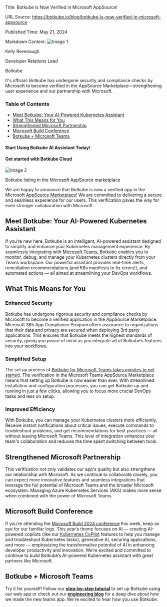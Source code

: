 Title: Botkube is Now Verified in Microsoft AppSource!

URL Source: https://botkube.io/blog/botkube-is-now-verified-in-microsoft-appsource

Published Time: May 21, 2024

Markdown Content:
![Image 1](https://assets-global.website-files.com/634fabb21508d6c9db9bc46f/636df3fb36b4e60920a3b1b2_hPLC9itV8zp-raGDFmvOZMfn2hV8RFcl237qzT8Wa1g.jpeg)

Kelly Revenaugh

Developer Relations Lead

Botkube

It's official: Botkube has undergone security and compliance checks by Microsoft to become verified in the AppSource Marketplace—strengthening user experience and our partnership with Microsoft.

### Table of Contents

*   [Meet Botkube: Your AI-Powered Kubernetes Assistant](#meet-botkube-your-ai-powered-kubernetes-assistant)
*   [What This Means for You](#what-this-means-for-you)
*   [Strengthened Microsoft Partnership](#strengthened-microsoft-partnership)
*   [Microsoft Build Conference](#microsoft-build-conference)
*   [Botkube + Microsoft Teams](#botkube-microsoft-teams)

#### Start Using Botkube AI Assistant Today!

#### Get started with Botkube Cloud

![Image 2](https://assets-global.website-files.com/634fabb21508d6c9db9bc46f/664c8d7edeb8841db76de5a6_Screenshot_Template_Botkube%20(2000%20x%201500%20px).png)

Botkube listing in the Microsoft AppSource marketplace

We are happy to announce that Botkube is now a verified app in the Microsoft [AppSource Marketplace](https://appsource.microsoft.com/en-us/product/office/WA200006966?exp=ubp8&tab=Overview)! We are committed to delivering a secure and seamless experience for our users. This verification paves the way for even stronger collaboration with Microsoft.

Meet Botkube: Your AI-Powered Kubernetes Assistant
--------------------------------------------------

If you’re new here, Botkube is an intelligent, AI-powered assistant designed to simplify and enhance your Kubernetes management experience. By seamlessly integrating with [Microsoft Teams](https://botkube.io/integration/teams), Botkube enables you to monitor, debug, and manage your Kubernetes clusters directly from your Teams workspace. Our powerful assistant provides real-time alerts, remediation recommendations (and K8s manifests to fix errors!), and automated actions — all aimed at streamlining your DevOps workflows.

What This Means for You
-----------------------

### Enhanced Security

Botkube has undergone rigorous security and compliance checks by Microsoft to become a verified application in the AppSource Marketplace. Microsoft 365 App Compliance Program offers assurance to organizations that their data and privacy are secured when deploying 3rd party applications. This ensures that Botkube meets the highest standards of security, giving you peace of mind as you integrate all of Botkube’s features into your workflows.

### Simplified Setup

The set up process of [Botkube for Microsoft Teams takes minutes to get started](https://botkube.io/blog/revolutionize-your-kubernetes-troubleshooting-workflow-with-microsoft-teams-and-botkube). The verification in the Microsoft Teams AppSource Marketplace means that setting up Botkube is now easier than ever. With streamlined installation and configuration processes, you can get Botkube up and running in just a few clicks, allowing you to focus more crucial DevOps tasks and less on setup.

### Improved Efficiency

With Botkube, you can manage your Kubernetes clusters more efficiently. Receive instant notifications about critical issues, execute commands to troubleshoot problems, and get recommendations for best practices — all without leaving Microsoft Teams. This level of integration enhances your team's collaboration and reduces the time spent switching between tools.

Strengthened Microsoft Partnership
----------------------------------

This verification not only validates our app's quality but also strengthens our relationship with Microsoft. As we continue to collaborate closely, you can expect more innovative features and seamless integrations that leverage the full potential of Microsoft Teams and the broader Microsoft ecosystem. Managing Azure Kubernetes Services (AKS) makes more sense when combined with the power of Microsoft Teams.

Microsoft Build Conference
--------------------------

If you’re attending the [Microsoft Build 2024 conference](https://build.microsoft.com/en-US/home) this week, keep an eye for our familiar logo. This year’s theme focuses on AI — creating AI-powered copilots (like our [Kubernetes CoPilot](https://botkube.io/learn/kubernetes-copilot) features to help you manage and troubleshoot Kubernetes tasks), generative AI, securing applications, and more — emphasizing the transformative potential of AI in enhancing developer productivity and innovation. We’re excited and committed to continue to build Botkube’s AI-powered Kubernetes assistant with great partners like Microsoft.

Botkube + Microsoft Teams
-------------------------

Try it for yourself! Follow our **[step-by-step tutorial](https://botkube.io/blog/maximize-your-devops-teams-efficiency-with-botkube-and-microsoft-teams)** to set up Botkube using our web app or check out our **[engineering blog](https://botkube.io/blog/microsoft-teams-integration-for-botkube-a-technical-journey)** for a deep dive about how we made the new teams app. We're excited to hear how you use Botkube.
